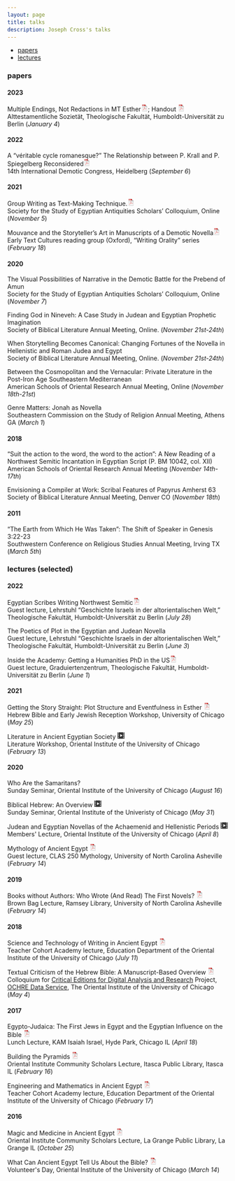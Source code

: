 ```yaml
---
layout: page
title: talks
description: Joseph Cross's talks
---
```


<div class="navbar">
    <div class="navbar-inner">
        <ul class="nav">
            <li><a href="#papers">papers</a></li>
            <li><a href="#lectures">lectures</a></li>
        </ul>
    </div>
</div>

### <a name="papers"></a>papers

#### 2023

Multiple Endings, Not Redactions in MT Esther[![pdf](icons16/pdf-icon.png)](files/20220104.EstherEndings.ATSozietaet.pdf); Handout [![pdf](icons16/pdf-icon.png)](files/Cross.20220104.EstherEndings.Handout.ATSozietaet.pdf)<br/>
Alttestamentliche Sozietät, Theologische Fakultät, Humboldt-Universität zu Berlin (_January 4_)

#### 2022

A “véritable cycle romanesque?” The Relationship between P. Krall and P. Spiegelberg Reconsidered[![pdf](icons16/pdf-icon.png)](files/060922.CycleRomanesque.ICDS2022.pdf)<br/>
14th International Demotic Congress, Heidelberg (_September 6_)

#### 2021

Group Writing as Text-Making Technique.[![pdf](icons16/pdf-icon.png)](files/110521.slides.GroupWriting.SSEA2021.pdf)<br/>
Society for the Study of Egyptian Antiquities Scholars’ Colloquium, Online (_November 5_)

Mouvance and the Storyteller’s Art in Manuscripts of a Demotic Novella[![pdf](icons16/pdf-icon.png)](files/052521.EstherPlot.slides.pdf)<br/>
Early Text Cultures reading group (Oxford), “Writing Orality” series (_February 18_)

#### 2020

The Visual Possibilities of Narrative in the Demotic Battle for the Prebend of Amun<br/> 
Society for the Study of Egyptian Antiquities Scholars’ Colloquium, Online (_November 7_)

Finding God in Nineveh: A Case Study in Judean and Egyptian Prophetic Imagination<br/>
Society of Biblical Literature Annual Meeting, Online. (_November 21st-24th_)

When Storytelling Becomes Canonical: Changing Fortunes of the Novella in Hellenistic and Roman Judea and Egypt<br/>
Society of Biblical Literature Annual Meeting, Online. (_November 21st-24th_)

Between the Cosmopolitan and the Vernacular: Private Literature in the Post-Iron Age Southeastern Mediterranean<br/>
American Schools of Oriental Research Annual Meeting, Online (_November 18th-21st_)

Genre Matters: Jonah as Novella<br/>
Southeastern Commission on the Study of Religion Annual Meeting, Athens GA (_March 1_)

#### 2018

“Suit the action to the word, the word to the action”: A New Reading of a Northwest Semitic Incantation in Egyptian Script (P. BM 10042, col. XII)<br/>
American Schools of Oriental Research Annual Meeting (_November 14th-17th_)

Envisioning a Compiler at Work: Scribal Features of Papyrus Amherst 63<br/>
Society of Biblical	Literature Annual Meeting, Denver CO (_November 18th_)

#### 2011

“The Earth from Which He Was Taken”: The Shift of Speaker in Genesis 3:22-23<br/>
Southwestern Conference on Religious Studies Annual Meeting, Irving TX (_March 5th_)

### <a name="talks"></a>lectures (selected)

#### 2022

Egyptian Scribes Writing Northwest Semitic[![pdf](icons16/pdf-icon.png)](files/28072022.EgyptianWritingSemitic.HU.pdf)<br/>
Guest lecture, Lehrstuhl “Geschichte Israels in der altorientalischen Welt,” Theologische Fakultät, Humboldt-Universität zu Berlin (_July 28_)

The Poetics of Plot in the Egyptian and Judean Novella<br/>
Guest lecture, Lehrstuhl “Geschichte Israels in der altorientalischen Welt,” Theologische Fakultät, Humboldt-Universität zu Berlin (_June 3_)

Inside the Academy: Getting a Humanities PhD in the US[![pdf](icons16/pdf-icon.png)](files/01062022.GettingAPhD.pdf)<br/>
Guest lecture, Graduiertenzentrum, Theologische Fakultät, Humboldt-Universität zu Berlin (_June 1_)

#### 2021

Getting the Story Straight: Plot Structure and Eventfulness in Esther
[![pdf](icons16/pdf-icon.png)](files/052521.EstherPlot.slides.pdf)<br/>
Hebrew Bible and Early Jewish Reception Workshop, University of Chicago (_May 25_)

Literature in Ancient Egyptian Society
[![video](icons16/video-icon.png)](https://youtu.be/Rz1VWdnIqas)<br/>
Literature Workshop, Oriental Institute of the University of Chicago (_February 13_)

#### 2020

Who Are the Samaritans?<br/>
Sunday Seminar, Oriental Institute of the University of Chicago (_August 16_)

Biblical Hebrew: An Overview
[![video](icons16/video-icon.png)](https://www.youtube.com/watch?v=KUB2LZj7rKQ)<br/>
Sunday Seminar, Oriental Institute of the Univeristy of Chicago (_May 31_)

Judean and Egyptian Novellas of the Achaemenid and Hellenistic Periods
[![video](icons16/video-icon.png)](https://youtu.be/1d9npCDAbE0)<br/>
Members' Lecture, Oriental Institute of the University of Chicago (_April 8_)

Mythology of Ancient Egypt
[![pdf](icons16/pdf-icon.png)](files/022520.MythologyEgypt.CLAS250.pdf)<br/>
Guest lecture, CLAS 250 Mythology, University of North Carolina Asheville (_February 14_)

#### 2019

Books without Authors: Who Wrote (And Read) The First Novels?
[![pdf](icons16/pdf-icon.png)](files/021419.FirstNovels.UNCA.slides.pdf)<br/>
Brown Bag Lecture, Ramsey Library, University of North Carolina Asheville (_February 14_)

#### 2018

Science and Technology of Writing in Ancient Egypt
[![pdf](icons16/pdf-icon.png)](files/071118.Writing.Cohort.slides.pdf)<br/>
Teacher Cohort Academy lecture, Education Department of the Oriental Institute of the University of Chicago
(_July 11_)

Textual Criticism of the Hebrew Bible: A Manuscript-Based Overview
[![pdf](icons16/pdf-icon.png)](files/050418.CEDAR.slides.pdf)<br/>
Colloquium for [Critical Editions for Digital Analysis and Research](https://voices.uchicago.edu/cedar/) Project,
[OCHRE Data Service](https://voices.uchicago.edu/ochre/), The Oriental Institute of the University of Chicago (_May 4_)

#### 2017

Egypto-Judaica: The First Jews in Egypt and the Egyptian Influence on the Bible
[![pdf](icons16/pdf-icon.png)](files/041817.EgyptoJudaica.KAMIsrael.slides.pdf)<br/>
Lunch Lecture, KAM Isaiah Israel, Hyde Park, Chicago IL (_April 18_)

Building the Pyramids
[![pdf](icons16/pdf-icon.png)](files/021617.Pyramids.Itasca.slides.pdf)<br/>
Oriental Institute Community Scholars Lecture, Itasca Public Library, Itasca IL (_February 16_)

Engineering and Mathematics in Ancient Egypt
[![pdf](icons16/pdf-icon.png)](files/021717.EngineeringMathematics.STEAM.slides.pdf)<br/>
Teacher Cohort Academy lecture, Education Department of the Oriental Institute of the University of Chicago (_February 17_)

#### 2016

Magic and Medicine in Ancient Egypt
[![pdf](icons16/pdf-icon.png)](files/102516.MagicMedicine.LaGrange.slides.pdf)<br/>
Oriental Institute Community Scholars Lecture, La Grange Public Library, La Grange IL (_October 25_)

What Can Ancient Egypt Tell Us About the Bible?
[![pdf](icons16/pdf-icon.png)](files/031416.EgyptBible.OIVolunteers.slides.pdf)<br/>
Volunteer's Day, Oriental Institute of the University of Chicago (_March 14_)
